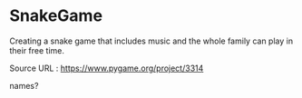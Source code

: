# SnakeGame
Creating a snake game that includes music and the whole family can play in their free time. 

Source URL : https://www.pygame.org/project/3314

names?
